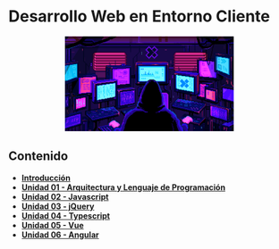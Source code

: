 # Desarrollo Web en Entorno Cliente

<div align=center>
<img src="../extras/hacker.gif" alt="me" width="60%">
</div>

## Contenido
- [__Introducción__](./introducción/README.md)
- [__Unidad 01 - Arquitectura y Lenguaje de Programación__](./unidad%2001/README.md)
- [__Unidad 02 - Javascript__](./unidad%2002/README.md)
- [__Unidad 03 - jQuery__](./unidad%2003/README.md)
- [__Unidad 04 - Typescript__](./unidad%2004/README.md)
- [__Unidad 05 - Vue__](./unidad%2005/README.md)
- [__Unidad 06 - Angular__](./unidad%2006/README.md)